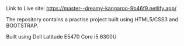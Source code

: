 Link to Live site: https://master--dreamy-kangaroo-9b46f9.netlify.app/

The repository contains a practise project built using HTML5/CSS3 and BOOTSTRAP.


Built using Dell Latitude E5470 Core i5 6300U
